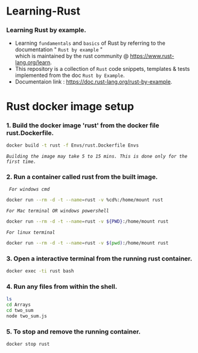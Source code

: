 # Learning-Rust
### Learning Rust by example.
- Learning ``` fundamentals ``` and ``` basics ``` of Rust by referring to the documentation " ``` Rust by example ``` " <br />
which is maintained by the rust community @ https://www.rust-lang.org/learn. <br />
- This repository is a collection of ``` Rust ``` code snippets, templates & tests implemented from the doc ``` Rust by Example ```. <br />
- Documentaion link : https://doc.rust-lang.org/rust-by-example. <br />

# Rust docker image setup
### 1. **Build the docker image 'rust' from the docker file rust.Dockerfile.**

```sh
docker build -t rust -f Envs/rust.Dockerfile Envs
```        
*```Building the image may take 5 to 15 mins. This is done only for the first time.```*

### 2. **Run a container called rust from the built image.**

*```  For windows cmd  ```*
```sh      
docker run --rm -d -t --name=rust -v %cd%:/home/mount rust 
```        

*```For Mac terminal OR windows powershell```*
```sh
docker run --rm -d -t --name=rust -v ${PWD}:/home/mount rust
```

*``` For linux terminal ```*
```sh
docker run --rm -d -t --name=rust -v $(pwd):/home/mount rust
```

### 3. **Open a interactive terminal from the running rust container.**

```sh
docker exec -ti rust bash
```

### 4. **Run any files from within the shell.**
        
```sh
ls
cd Arrays
cd two_sum
node two_sum.js
```
### 5. **To stop and remove the running container.**

```sh
docker stop rust
```
